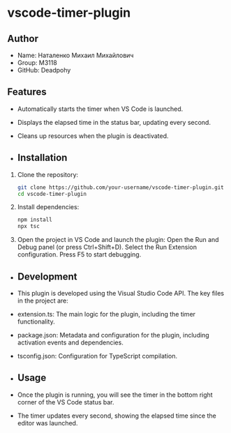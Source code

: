 # vscode-timer-plugin

## Author
- Name: Наталенко Михаил Михайлович
- Group: M3118
- GitHub: Deadpohy
## Features
- Automatically starts the timer when VS Code is launched.
- Displays the elapsed time in the status bar, updating every second.
- Cleans up resources when the plugin is deactivated.

- ## Installation
1. Clone the repository:
   ```bash
   git clone https://github.com/your-username/vscode-timer-plugin.git
   cd vscode-timer-plugin
   ```
2. Install dependencies:
   ```bash
   npm install
   npx tsc
4. Open the project in VS Code and launch the plugin:
    Open the Run and Debug panel (or press Ctrl+Shift+D).
    Select the Run Extension configuration.
    Press F5 to start debugging.
- ## Development
- This plugin is developed using the Visual Studio Code API. The key files in the project are:

- extension.ts: The main logic for the plugin, including the timer functionality.
- package.json: Metadata and configuration for the plugin, including activation events and dependencies.
- tsconfig.json: Configuration for TypeScript compilation.
- ## Usage
- Once the plugin is running, you will see the timer in the bottom right corner of the VS Code status bar.
- The timer updates every second, showing the elapsed time since the editor was launched.
